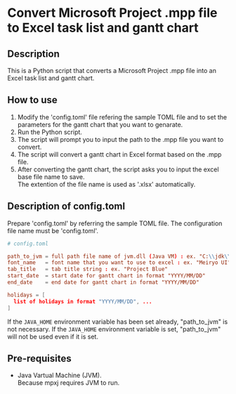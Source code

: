 # Convert Microsoft Project .mpp file to Excel task list and gantt chart

## Description

This is a Python script that converts a Microsoft Project .mpp file into an Excel task list and gantt chart.

## How to use

1. Modify the 'config.toml' file refering the sample TOML file and to set the parameters for the gantt chart that you want to genarate.
1. Run the Python script.
1. The script will prompt you to input the path to the .mpp file you want to convert.
1. The script will convert a gantt chart in Excel format based on the .mpp file.
1. After converting the gantt chart, the script asks you to input the excel base file name to save.  
   The extention of the file name is used as '.xlsx' automatically.

## Description of config.toml

Prepare 'config.toml' by referring the sample TOML file. The configuration file name must be 'config.toml'.

```toml
# config.toml

path_to_jvm = full path file name of jvm.dll (Java VM) : ex. "C:\\jdk\\bin\\server\\jvm.dll"
font_name   = font name that you want to use to excel : ex. "Meiryo UI"
tab_title   = tab title string : ex. "Project Blue"
start_date  = start date for gantt chart in format "YYYY/MM/DD"
end_date    = end date for gantt chart in format "YYYY/MM/DD"

holidays = [
  list of holidays in format "YYYY/MM/DD", ...
]
```

If the `JAVA_HOME` environment variable has been set already, "path_to_jvm" is not necessary.
If the `JAVA_HOME` environment variable is set, "path_to_jvm" will not be used even if it is set.

## Pre-requisites

- Java Vartual Machine (JVM).  
  Because mpxj requires JVM to run.

